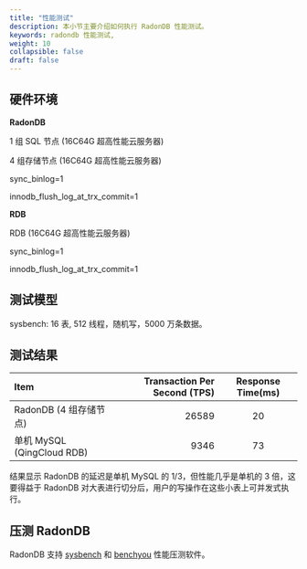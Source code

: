```yaml
---
title: "性能测试"
description: 本小节主要介绍如何执行 RadonDB 性能测试。 
keywords: radondb 性能测试,
weight: 10
collapsible: false
draft: false
---
```


## 硬件环境

**RadonDB**

1 组 SQL 节点 (16C64G 超高性能云服务器)

4 组存储节点 (16C64G 超高性能云服务器)

sync_binlog=1

innodb_flush_log_at_trx_commit=1

**RDB**

RDB (16C64G 超高性能云服务器)

sync_binlog=1

innodb_flush_log_at_trx_commit=1

## 测试模型

sysbench: 16 表, 512 线程，随机写，5000 万条数据。

## 测试结果

| Item                       | Transaction Per Second (TPS) | Response Time(ms) |
| :------------------------- | ---------------------------: | :---------------: |
| RadonDB (4 组存储节点)     |                        26589 |        20         |
| 单机 MySQL (QingCloud RDB) |                         9346 |        73         |

结果显示 RadonDB 的延迟是单机 MySQL 的 1/3，但性能几乎是单机的 3 倍，这要得益于 RadonDB 对大表进行切分后，用户的写操作在这些小表上可并发式执行。

## 压测 RadonDB

RadonDB 支持 [sysbench](https://github.com/akopytov/sysbench) 和 [benchyou](http://github.com/XeLabs/benchyou) 性能压测软件。
